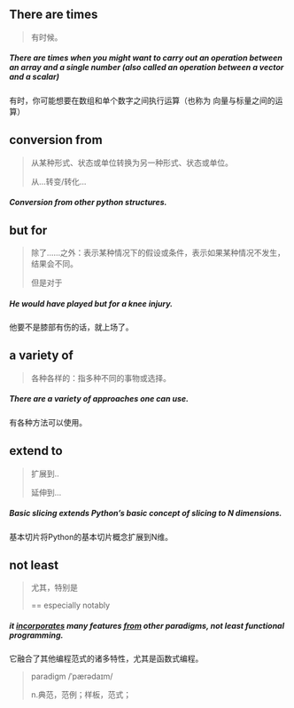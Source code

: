 ## There are times

> 有时候。

##### **There are times** when you might want to carry out an operation between an array and a single number (also called *an operation between a vector and a scalar*) 

有时，你可能想要在数组和单个数字之间执行运算（也称为 向量与标量之间的运算）

## conversion from

> 从某种形式、状态或单位转换为另一种形式、状态或单位。
>
> 从...转变/转化...

##### **Conversion from** other python structures.

## but for

> 除了……之外：表示某种情况下的假设或条件，表示如果某种情况不发生，结果会不同。
>
> 但是对于

##### He would have played **but for** a knee injury.

他要不是膝部有伤的话，就上场了。

## a variety of

> 各种各样的：指多种不同的事物或选择。

##### There are **a variety of** approaches one can use.

有各种方法可以使用。

## extend to

> 扩展到..
>
> 延伸到...

##### Basic slicing **extends** Python’s basic concept of slicing **to** N dimensions.

基本切片将Python的基本切片概念扩展到N维。

## not least

> 尤其，特别是
>
> == especially	notably

#####  it <u>incorporates</u> many features <u>from</u> other paradigms, **not least** functional programming.

它融合了其他编程范式的诸多特性，尤其是函数式编程。 

> paradigm	/ˈpærədaɪm/
>
> n.典范，范例；样板，范式；

